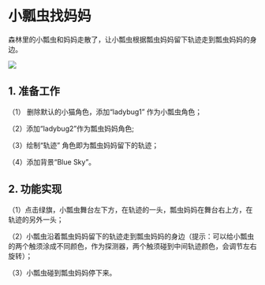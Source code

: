 

# 小瓢虫找妈妈

森林里的小瓢虫和妈妈走散了，让小瓢虫根据瓢虫妈妈留下轨迹走到瓢虫妈妈的身边。

![](https://img-blog.csdnimg.cn/bb4ad0af9ea5487bae4819f4c60253cb.png)

## 1. 准备工作

（1） 删除默认的小猫角色，添加“ladybug1” 作为小瓢虫角色；

（2）添加“ladybug2”作为瓢虫妈妈角色;

（3）绘制“轨迹” 角色即为瓢虫妈妈留下的轨迹；

（4）添加背景“Blue Sky”。

## 2. 功能实现

（1）点击绿旗，小瓢虫舞台左下方，在轨迹的一头，瓢虫妈妈在舞台右上方，在轨迹的另外一头；

（2）小瓢虫沿着瓢虫妈妈留下的轨迹走到瓢虫妈妈的身边（提示：可以给小瓢虫的两个触须涂成不同颜色，作为探测器，两个触须碰到中间轨迹颜色，会调节左右旋转）；

（3）小瓢虫碰到瓢虫妈妈停下来。